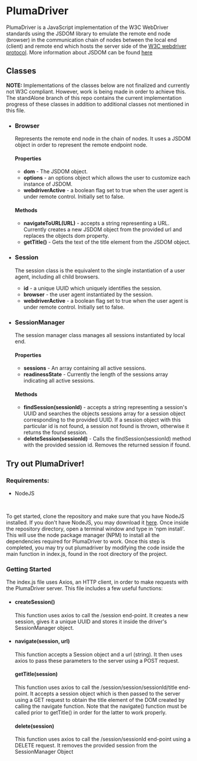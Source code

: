 <h1>PlumaDriver</h1>

<p>PlumaDriver is a JavaScript implementation of the W3C WebDriver standards using 
the JSDOM library to emulate the remote end node (browser) in the communication chain of nodes between the local end (client) and remote end which hosts the server side of the <a href ="https://www.w3.org/TR/webdriver1/#protocol">W3C webdriver protocol</a>.
More information about JSDOM can be found <a href="https://github.com/jsdom/jsdom">here</a></p>


<h2>Classes</h2>

<p><strong>NOTE: </strong> Implementations of the classes below are not finalized and currently not W3C compliant. However, work is being made in order to achieve this. The standAlone branch of this repo contains the current implementation progress of these classes in addition to additional classes not mentioned in this file.</p>
<ul>
    <li>
        <h3>Browser</h3>
        <p>Represents the remote end node in the chain of nodes. It uses a JSDOM object in
        order to represent the remote endpoint node.</p>
        <h4>Properties</h4>
        <ul>
            <li>
                <strong>dom</strong> - The JSDOM object.
            </li>
            <li>
                <strong>options</strong> - an options object which allows the user to
                customize each instance of JSDOM.
            </li>
            <li>
                <strong>webdriverActive</strong> - a boolean flag set to true when the
                 user agent is under remote control. Initially set to false.
            </li>        
        </ul>
        <h4>Methods</h4>
        <ul>
            <li>
                <strong>navigateToURL(URL)</strong> - accepts a string representing a URL.
                Currently creates a new JSDOM object from the provided url and replaces the objects dom 
                property.  
            </li>
            <li>
                <strong>getTitle()</strong> - Gets the text of the title element from the JSDOM object.
            </li>      
        </ul>
    </li>
    <li>
        <h3>Session</h3>
        <p>The session class is the equivalent to the single instantiation of a user agent, including all child browsers.</h4>
        <ul>
            <li>
                <strong>id</strong> - a unique UUID which uniquely identifies the session.
            </li>
            <li>
                <strong>browser</strong> - the user agent instantiated by the session.
            </li>
            <li>
                <strong>webdriverActive</strong> - a boolean flag set to true when the
                 user agent is under remote control. Initially set to false.
            </li>        
        </ul>
    </li>
    <li>
        <h3>SessionManager</h3>
        <p>The session manager class manages all sessions instantiated by local end.</p>
        <h4>Properties</h4>
        <ul>
            <li>
                <strong>sessions</strong> - An array containing all active sessions. 
            </li>
            <li>
                <strong>readinessState</strong> - Currently the length of the sessions array indicating all active sessions.
            </li>     
        </ul>
        <h4>Methods</h4>
        <ul>
            <li>
                <strong>findSession(sessionId)</strong> - accepts a string representing a session's UUID and searches the objects sessions array for a session object corresponding to the provided UUID. If a session object with this particular id is not found, a session not found is thrown, otherwise it returns the found session.  
            </li>
            <li>
                <strong>deleteSession(sessionId)</strong> - Calls the findSession(sessionId) method with the provided session id.  Removes the returned session if found.
            </li>      
        </ul>
    </li>
</ul>

<h2>Try out PlumaDriver!</h2>
<h3>Requirements: </h3>
<ul>
    <li>NodeJS</li>
</ul>
<br />
<p>To get started, clone the repository and make sure that you have NodeJS installed. If you don't have NodeJS, you may download it <a href="https://nodejs.org/en/download">here</a>. Once inside the repository directory, open a terminal window and type in 'npm install'. This will use the node package manager (NPM) to install all the dependencies required for PlumaDriver to work. Once this step is completed, you may try out plumadriver by modifying the code inside the main function in index.js, found in the root directory of the project.
</p>

<h3>Getting Started</h3>

<p>The index.js file uses Axios, an HTTP client, in order to make requests with the
PlumaDriver server. This file includes a few useful functions:</p>

<ul>
    <li>
    <h4>createSession()</h4>
    <p>This function uses axios to call the /session end-point. It creates a new session, gives it a unique UUID and stores it inside the driver's SessionManager object. </p>
    </li>
    <li>
    <h4>navigate(session, url)</h4>
    <p>This function accepts a Session object and a url (string). It then uses axios to pass these parameters to the server using a POST request.</p>
    </li>
    <h4>getTitle(session)</h4>
    <p>This function uses axios to call the /session/session/sessionId/title end-point. It accepts a session object which is then passed to the server using a GET request to obtain the title element of the DOM created by calling the navigate function. Note that the navigate() function must be called prior to getTitle() in order for the latter to work properly.</p>
    </li>
    <h4>delete(session)</h4>
    <p>This function uses axios to call the /session/sessionId end-point using a DELETE request. It removes the provided session from the SessionManager Object</p>
    </li>
</ul>